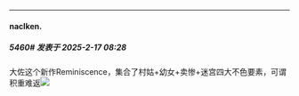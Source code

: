 ﻿
*****

####  naclken.  
##### 5460#       发表于 2025-2-17 08:28

大佐这个新作Reminiscence，集合了村姑+幼女+卖惨+迷宫四大不色要素，可谓积重难返<img src="https://static.saraba1st.com/image/smiley/face2017/002.png" referrerpolicy="no-referrer">

